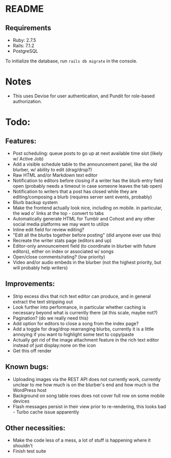 # README

## Requirements
- Ruby: 2.7.5
- Rails: 7.1.2
- PostgreSQL

To initialize the database, run `rails db migrate` in the console.

# Notes

- This uses Devise for user authentication, and Pundit for role-based authorization.

# Todo:

## Features:

- Post scheduling: queue posts to go up at next available time slot (likely w/ Active Job)
- Add a visible schedule table to the announcement panel, like the old blurber, w/ ability to edit (drag/drop?)
- Raw HTML and/or Markdown text editor
- Notification to editors before closing if a writer has the blurb entry field open (probably needs a timeout in case someone leaves the tab open)
- Notification to writers that a post has closed while they are editing/composing a blurb (requires server sent events, probably)
- Blurb backup system
- Make the frontend actually look nice, including on mobile. in particular, the wad o' links at the top - convert to tabs
- Automatically generate HTML for Tumblr and Cohost and any other social media platforms we may want to utilize
- Inline edit field for review editing?
- "Edit all the blurbs together before posting" (did anyone ever use this)
- Recreate the writer stats page (editors and up)
- Editor-only announcement field (to coordinate in blurber with future editors), either on index or associated w/ songs
- Open/close comments/rating? (low priority)
- Video and/or audio embeds in the blurber (not the highest priority, but will probably help writers)

## Improvements:

- Strip excess divs that rich text editor can produce, and in general extract the text stripping out
- Look further into performance, in particular whether caching is necessary beyond what is currently there (at this scale, maybe not?)
- Pagination? (do we really need this)
- Add option for editors to close a song from the index page?
- Add a toggle for drag/drop rearranging blurbs, currently it is a little annoying if you want to highlight some text to copy/paste
- Actually get rid of the image attachment feature in the rich text editor instead of just display:none on the icon
- Get this off render

## Known bugs:

- Uploading images via the REST API does not currently work, currently unclear to me how much is on the blurber's end and how much is the WordPress host
- Background on song table rows does not cover full row on some mobile devices
- Flash messages persist in their view prior to re-rendering, this looks bad - Turbo cache issue apparently

## Other necessities:

- Make the code less of a mess, a lot of stuff is happening where it shouldn't
- Finish test suite 
